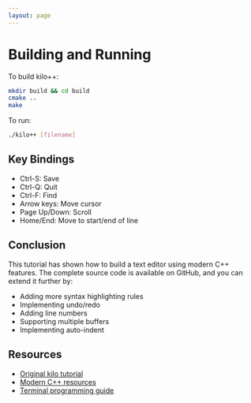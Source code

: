 ```yaml
---
layout: page
---
```


# Building and Running

To build kilo++:

```bash
mkdir build && cd build
cmake ..
make
```

To run:

```bash
./kilo++ [filename]
```

## Key Bindings

- Ctrl-S: Save
- Ctrl-Q: Quit
- Ctrl-F: Find
- Arrow keys: Move cursor
- Page Up/Down: Scroll
- Home/End: Move to start/end of line

## Conclusion

This tutorial has shown how to build a text editor using modern C++ features. The complete source code is available on GitHub, and you can extend it further by:

- Adding more syntax highlighting rules
- Implementing undo/redo
- Adding line numbers
- Supporting multiple buffers
- Implementing auto-indent

## Resources

- [Original kilo tutorial](https://viewsourcecode.org/snaptoken/kilo/)
- [Modern C++ resources](https://www.modernescpp.com/)
- [Terminal programming guide](https://vt100.net/docs/vt100-ug/chapter3.html)
